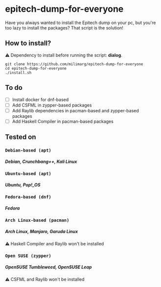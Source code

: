 # epitech-dump-for-everyone

Have you always wanted to install the Epitech dump on your pc, but you're too lazy to install the packages? That script is the solution!

## How to install?

:warning: Dependency to install before running the script: **dialog**.

```shell
git clone https://github.com/milimarg/epitech-dump-for-everyone
cd epitech-dump-for-everyone
./install.sh
```

## To do

- [ ] Install docker for dnf-based
- [ ] Add CSFML in zypper-based packages
- [ ] Add Raylib dependencies in pacman-based and zypper-based packages
- [ ] Add Haskell Compiler in pacman-based packages

## Tested on

### `Debian-based (apt)`
##### Debian, Crunchbang++, Kali Linux

### `Ubuntu-based (apt)`
##### Ubuntu, Pop!_OS

### `Fedora-based (dnf)`
##### Fedora

### `Arch Linux-based (pacman)`
##### Arch Linux, Manjaro, Garuda Linux
:warning: Haskell Compiler and Raylib won't be installed

### `Open SUSE (zypper)`
##### OpenSUSE Tumbleweed, OpenSUSE Leap
:warning: CSFML and Raylib won't be installed
